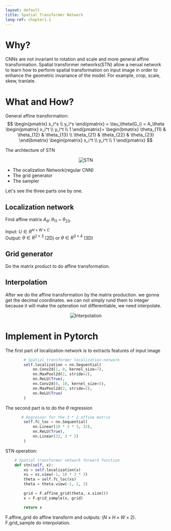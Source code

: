 ```yaml
---
layout: default
title: Spatial Transformer Network
lang-ref: chapter1.1
---
```


# Why?
CNNs are not invariant to rotation and scale and more general affine transformation. Spatial transformer networks(STN) allow a nerual network to learn how to perform spatial transformation on input image in order to enhance the geometric invariance of the model. For example, crop, scale, skew, tranlate.
# What and How?
General affine transformation:  
$$
\begin{pmatrix}
x_i^s \\
y_i^s
\end{pmatrix}
= \tau_\theta(G_i) =
A_\theta
\begin{pmatrix}
x_i^t \\
y_i^t \\
1
\end{pmatrix}=
\begin{bmatrix}
\theta_{11} & \theta_{12}  & \theta_{13} \\
\theta_{21} & \theta_{22}  & \theta_{23} 
\end{bmatrix}
\begin{pmatrix}
x_i^t \\
y_i^t \\
1
\end{pmatrix}
$$

The archtecture of STN

<p align="center">
  <img src="https://pytorch.org/tutorials/_images/stn-arch.png" alt="STN"/>
</p> 

- The ocalization Network(regular CNN)
- The grid generator
- The sampler

Let's see the three parts one by one.
## Localization network
Find affine matrix $A_\theta$: $\theta_{11}$ ~ $\theta_{23}$.
 
Input: $U \in R^{H \times W \times C}$  
Output: $\theta \in R^{2 \times 3}$ (2D) or $\theta \in R^{3 \times 4}$ (3D)


## Grid generator
Do the matrix product to do affine transformation.

## Interpolation
After we do the affine transformation by the matrix production. we gonna get the decimal coordinates. we can not simply rund them  to integer because it will make the opteration not differentiable, we need interpolate. 
<p align="center">
  <img src="https://i.imgur.com/wd0Xd2T.png" alt="Interpolation"/>
</p> 

# Implement in Pytorch
The first part of localization network is to extracts features of input image 
```python
        # Spatial transformer localization-network
        self.localization = nn.Sequential(
            nn.Conv2d(1, 8, kernel_size=7),
            nn.MaxPool2d(2, stride=2),
            nn.ReLU(True),
            nn.Conv2d(8, 10, kernel_size=5),
            nn.MaxPool2d(2, stride=2),
            nn.ReLU(True)
        )
   ```
 The second part is to do the $\theta$ regression
```python        
       # Regressor for the 3 * 2 affine matrix
        self.fc_loc = nn.Sequential(
            nn.Linear(10 * 3 * 3, 32),
            nn.ReLU(True),
            nn.Linear(32, 3 * 2)
        )
```

STN operation:
```python
    # Spatial transformer network forward function
    def stn(self, x):
        xs = self.localization(x)
        xs = xs.view(-1, 10 * 3 * 3)
        theta = self.fc_loc(xs)
        theta = theta.view(-1, 2, 3)

        grid = F.affine_grid(theta, x.size())
        x = F.grid_sample(x, grid)

        return x
```
F.affine_grid do affine transform and outputs: $(N \times H \times W \times 2)$.
F.grid_sample do interpolation.


